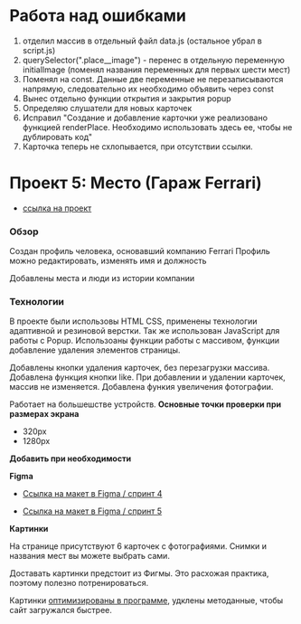 # Работа над ошибками
1. отделил массив в отдельный файл data.js (остальное убрал в script.js)
2. querySelector(".place__image") - перенес в отдельную переменную initialImage (поменял названия переменных для первых шести мест)
3. Поменял на const. Данные две переменные не перезаписываются напрямую, следовательно их необходимо объявить через const
4. Вынес отдельно функции открытия и закрытия popup
5. Определяю слушатели для новых карточек
6. Исправил "Создание и добавление карточки уже реализовано функцией renderPlace. Необходимо использовать здесь ее, чтобы не дублировать код"
7. Карточка теперь не схлопывается, при отсутствии ссылки.

# Проект 5: Место (Гараж Ferrari)

* [ссылка на проект](https://pavel-khokhlov.github.io/mesto/)

### Обзор
Создан профиль человека, основавший компанию Ferrari
Профиль можно редактировать, изменять имя и должность

Добавлены места и люди из истории компании

### Технологии
В проекте были использовы HTML CSS, применены технологии адаптивной и резиновой верстки. Так же использован JavaScript для работы с Popup. Использоаны функции работы с массивом, функции добавление удаления элементов страницы.

Добавлены кнопки удаления карточек, без перезагрузки массива.
Добавлена функция кнопки like.
При добавлении и удалении карточек, массив не изменяется.
Добавлена функия увеличения фотографии.

Работает на большешстве устройств.
**Основные точки проверки при размерах экрана**
* 320px 
* 1280px

**Добавить при необходимости**


**Figma**

* [Ссылка на макет в Figma / спринт 4](https://www.figma.com/file/StZjf8HnoeLdiXS7dYrLAh/JavaScript.-Sprint-4)

* [Ссылка на макет в Figma / спринт 5](https://www.figma.com/file/nlYpT4VhFiwimn2YlncrcF/JavaScript.-Sprint-5?node-id=0%3A1)


**Картинки**

На странице присутствуют 6 карточек с фотографиями. Снимки и названия мест вы можете выбрать сами.

Доставать картинки предстоит из Фигмы. Это расхожая практика, поэтому полезно потренироваться.

Картинки [оптимизированы в программе](XnViewer), удклены методанные, чтобы сайт загружался быстрее.
